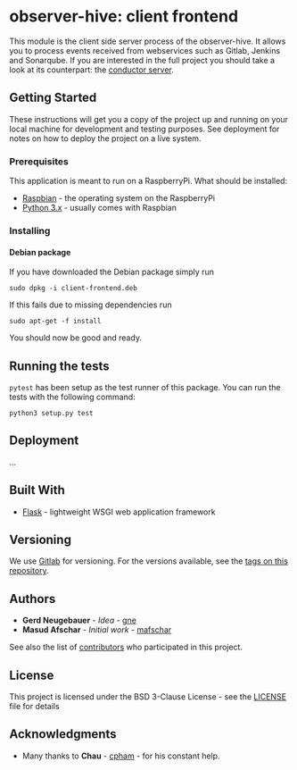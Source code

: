 # observer-hive: client frontend

This module is the client side server process of the observer-hive. It allows you to process events received
from webservices such as Gitlab, Jenkins and Sonarqube. If you are interested in the full project you should
take a look at its counterpart: the [conductor server](https://iteragit.iteratec.de/observer-hive/scab-oberserver-hive).

## Getting Started

These instructions will get you a copy of the project up and running on your local machine for development and testing purposes. See deployment for notes on how to deploy the project on a live system.

### Prerequisites

This application is meant to run on a RaspberryPi. What should be installed:

* [Raspbian](https://www.raspberrypi.org/downloads/raspbian/) - the operating system on the RaspberryPi
* [Python 3.x](https://www.python.org) - usually comes with Raspbian

### Installing

#### Debian package

If you have downloaded the Debian package simply run

```
sudo dpkg -i client-frontend.deb
```

If this fails due to missing dependencies run

```
sudo apt-get -f install
```

You should now be good and ready.

## Running the tests

`pytest` has been setup as the test runner of this package. You can run the tests with the following command:

```
python3 setup.py test
```

## Deployment

...

## Built With

* [Flask](http://flask.pocoo.org/) - lightweight WSGI web application framework

## Versioning

We use [Gitlab](https://gitlab.com/) for versioning. For the versions available, see the [tags on this repository](https://iteragit.iteratec.de/observer-hive/client-frontend.git). 

## Authors

* **Gerd Neugebauer** - *Idea* - [gne](https://iteragit.iteratec.de/gne)
* **Masud Afschar** - *Initial work* - [mafschar](https://iteragit.iteratec.de/mafschar)

See also the list of [contributors](https://iteragit.iteratec.de/observer-hive/client-frontend/graphs/master) who participated in this project.

## License

This project is licensed under the BSD 3-Clause License - see the [LICENSE](LICENSE) file for details

## Acknowledgments

* Many thanks to **Chau** - [cpham](https://iteragit.iteratec.de/cpham) - for his constant help.